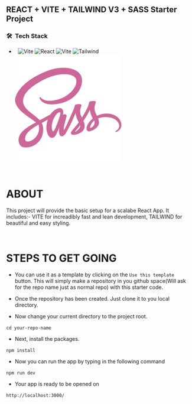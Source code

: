 <h2>REACT + VITE + TAILWIND V3 + SASS Starter Project</h2>

<h3> 🛠 &nbsp;Tech Stack</h3>

- &nbsp;
  ![Vite](https://user-images.githubusercontent.com/49403996/147873110-0ab213a5-446d-445a-b741-2b52811f708b.jpg)
  ![React](https://img.shields.io/badge/-React-333333?style=flat&logo=react)
  ![Vite](https://img.shields.io/badge/-Vite-333333?style=flat&logo=vite)
  ![Tailwind](https://img.shields.io/badge/-Tailwind-333333?style=flat&logo=tailwindcss)
  ![SASS](https://raw.githubusercontent.com/github/explore/80688e429a7d4ef2fca1e82350fe8e3517d3494d/topics/sass/sass.png)

<br/>


# ABOUT

<p>
This project will provide the basic setup for a scalabe React App. It includes:- VITE for increadibly fast and lean development, TAILWIND for beautiful and easy styling.
</p>

<br/>

# STEPS TO GET GOING

- You can use it as a template by clicking on the `Use this template` button. This will simply make a repository in you github space(Will ask for the repo name just as normal repo) with this starter code.

- Once the repository has been created. Just clone it to you local directory.

- Now change your current directory to the project root.

```
cd your-repo-name
```

- Next, install the packages.

```
npm install
```

- Now you can run the app by typing in the following command

```
npm run dev
```

- Your app is ready to be opened on

```
http://localhost:3000/
```
